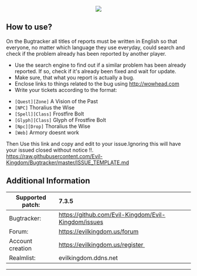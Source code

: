 <p align="center"><img src="http://i.imgur.com/MZiA84B.png" /></p>


How to use?
-------------------------
On the Bugtracker all titles of reports must be written in English so that everyone, no matter which language they use everyday, could search and check if the problem already has been reported by another player. 

 - Use the search engine to find out if a similar problem has been already reported. If so, check if it's already been fixed and wait for update.
 - Make sure, that what you report is actually a bug.
 - Enclose links to things related to the bug using http://wowhead.com 
 - Write your tickets according to the format:<br>
  * `[Quest][Zone]` A Vision of the Past<br>
  * `[NPC]` Thoralius the Wise<br>
  * `[Spell][Class]` Frostfire Bolt<br>
  * `[Glyph][Class]` Glyph of Frostfire Bolt<br>
  * `[Npc][Drop]` Thoralius the Wise<br>
  * `[Web]` Armory doesnt work

Then Use this link and copy and edit to your issue.Ignoring this will have your issued closed without notice !!.
https://raw.githubusercontent.com/Evil-Kingdom/Bugtracker/master/ISSUE_TEMPLATE.md


Additional Information
-------------------------
| Supported patch:  | 7.3.5                                                 |
|-------------------|:------------------------------------------------------|
| Bugtracker:       | https://github.com/Evil-Kingdom/Evil-Kingdom/issues   |
| Forum:            | https://evilkingdom.us/forum                          |
| Account creation  | https://evilkingdom.us/register                       |
| Realmlist:        | evilkingdom.ddns.net                                  |
-------------------------


